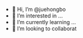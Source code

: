 - 👋 Hi, I’m @juehongbo
- 👀 I’m interested in ...
- 🌱 I’m currently learning ...
- 💞️ I’m looking to collaborat

<!---
juehongbo/juehongbo is a ✨ special ✨ repository because its `README.md` (this file) appears on your GitHub profile.
You can click the Preview link to take a look at your changes.
--->

